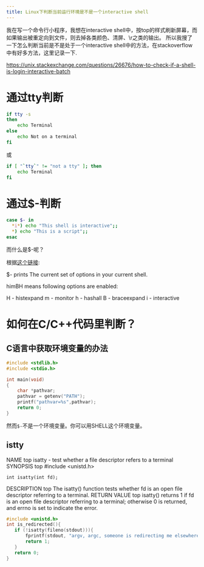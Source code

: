 ```yaml
---
title: Linux下判断当前运行环境是不是一个interactive shell
---
```

我在写一个命令行小程序，我想在interactive shell中，按top的样式刷新屏幕，而如果输出被重定向到文件，则去掉各类颜色、清屏、\r之类的输出。
所以我搜了一下怎么判断当前是不是处于一个interactive shell中的方法，在stackoverflow中有好多方法，这里记录一下.

https://unix.stackexchange.com/questions/26676/how-to-check-if-a-shell-is-login-interactive-batch

# 通过tty判断

```bash
if tty -s
then
    echo Terminal
else
    echo Not on a terminal
fi
```

或

```bash
if [ "`tty`" != "not a tty" ]; then
    echo Terminal
fi
```

# 通过$-判断

```bash
case $- in
  *i*) echo "This shell is interactive";;
  *) echo "This is a script";;
esac
```

而什么是$-呢？

根据[这个链接](https://stackoverflow.com/questions/42757236/what-does-mean-in-bash):

$- prints The current set of options in your current shell.

himBH means following options are enabled:

H - histexpand
m - monitor
h - hashall
B - braceexpand
i - interactive
# 如何在C/C++代码里判断？

## C语言中获取环境变量的办法

```c
#include <stdlib.h>
#include <stdio.h>

int main(void)
{
    char *pathvar;
    pathvar = getenv("PATH");
    printf("pathvar=%s",pathvar);
    return 0;
}

```
然而`$-`不是一个环境变量。你可以用SHELL这个环境变量。

## istty

NAME         top
    isatty - test whether a file descriptor refers to a terminal
SYNOPSIS         top
    #include <unistd.h>

    int isatty(int fd);
DESCRIPTION         top
    The isatty() function tests whether fd is an open file descriptor
    referring to a terminal.
RETURN VALUE         top
    isatty() returns 1 if fd is an open file descriptor referring to
    a terminal; otherwise 0 is returned, and errno is set to indicate
    the error.
```c
#include <unistd.h>
int is_redirected(){
   if (!isatty(fileno(stdout))){
       fprintf(stdout, "argv, argc, someone is redirecting me elsewhere...\n");
       return 1;
   }
   return 0;
}

```
